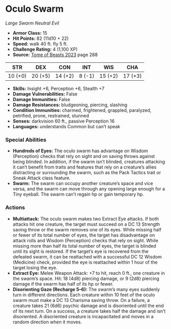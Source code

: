 # Oculo Swarm

*Large* *Swarm* *Neutral Evil*

- **Armor Class:** 15
- **Hit Points:** 82 (11d10 + 22)
- **Speed:** walk 40 ft. fly 5 ft.
- **Challenge Rating:** 4 (1,100 XP)
- **Source:** [Tome of Beasts 2023](https://koboldpress.com/kpstore/product/tome-of-beasts-1-2023-edition/) page 288

| STR | DEX | CON | INT | WIS | CHA |
| --- | --- | --- | --- | --- | --- |
| 10 (+0) | 20 (+5) | 14 (+2) | 8 (-1) | 15 (+2) | 17 (+3) |

- **Skills:** Insight +6, Perception +6, Stealth +7
- **Damage Vulnerabilities:** False
- **Damage Immunities:** False
- **Damage Resistances:** bludgeoning, piercing, slashing
- **Condition Immunities:** charmed, frightened, grappled, paralyzed, petrified, prone, restrained, stunned
- **Senses:** darkvision 60 ft., passive Perception 16
- **Languages:** understands Common but can’t speak

### Special Abilities

- **Hundreds of Eyes:** The oculo swarm has advantage on Wisdom (Perception) checks that rely on sight and on saving throws against being blinded. In addition, if the swarm isn’t blinded, creatures attacking it can’t benefit from traits and features that rely on a creature’s allies distracting or surrounding the swarm, such as the Pack Tactics trait or Sneak Attack class feature.
- **Swarm:** The swarm can occupy another creature’s space and vice versa, and the swarm can move through any opening large enough for a Tiny eyeball. The swarm can’t regain hp or gain temporary hp.

### Actions

- **Multiattack:** The oculo swarm makes two Extract Eye attacks. If both attacks hit one creature, the target must succeed on a DC 13 Strength saving throw or the swarm removes one of its eyes. While missing half or fewer of its total number of eyes, the target has disadvantage on attack rolls and Wisdom (Perception) checks that rely on sight. While missing more than half its total number of eyes, the target is blinded until its sight is restored. If the target’s eye is recovered from the defeated swarm, it can be reattached with a successful DC 12 Wisdom (Medicine) check, provided the eye is reattached within 1 hour of the target losing the eye.
- **Extract Eye:** Melee Weapon Attack: +7 to hit, reach 0 ft., one creature in the swarm’s space. Hit: 18 (4d8) piercing damage, or 9 (2d8) piercing damage if the swarm has half of its hp or fewer.
- **Disorienting Gaze (Recharge 5–6):** The swarm’s many eyes suddenly turn in different directions. Each creature within 10 feet of the oculo swarm must make a DC 13 Charisma saving throw. On a failure, a creature takes 21 (6d6) psychic damage and is disoriented until the end of its next turn. On a success, a creature takes half the damage and isn’t disoriented. A disoriented creature is incapacitated and moves in a random direction when it moves.
